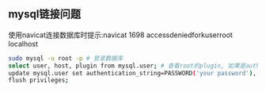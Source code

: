 ## mysql链接问题

使用navicat连接数据库时提示:navicat 1698 accessdeniedforkuserroot localhost

```bash
sudo mysql -u root -p # 登录数据库
select user, host, plugin from mysql.user; # 查看root的plugin, 如果是auth_socket,将其修改为mysql_native_password
update mysql.user set authentication_string=PASSWORD('your password'), plugin = 'mysql_native_password' where user = 'root';
flush privileges;
```

